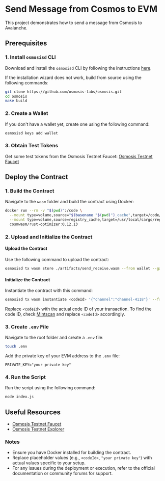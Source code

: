 # Send Message from Cosmos to EVM

This project demonstrates how to send a message from Osmosis to Avalanche.

## Prerequisites

### 1. Install `osmosisd` CLI

Download and install the `osmosisd` CLI by following the instructions [here](https://docs.osmosis.zone/osmosis-core/osmosisd).

If the installation wizard does not work, build from source using the following commands:

```bash
git clone https://github.com/osmosis-labs/osmosis.git
cd osmosis
make build
```

### 2. Create a Wallet

If you don't have a wallet yet, create one using the following command:

```bash
osmosisd keys add wallet
```

### 3. Obtain Test Tokens

Get some test tokens from the Osmosis Testnet Faucet: [Osmosis Testnet Faucet](https://faucet.testnet.osmosis.zone/)

## Deploy the Contract

### 1. Build the Contract

Navigate to the `wasm` folder and build the contract using Docker:

```bash
docker run --rm -v "$(pwd)":/code \
  --mount type=volume,source="$(basename "$(pwd)")_cache",target=/code/target \
  --mount type=volume,source=registry_cache,target=/usr/local/cargo/registry \
  cosmwasm/rust-optimizer:0.12.13
```

### 2. Upload and Initialize the Contract

#### Upload the Contract

Use the following command to upload the contract:

```bash
osmosisd tx wasm store ./artifacts/send_receive.wasm --from wallet --gas-prices 0.4uosmo --gas auto --gas-adjustment 1.5 -y -b sync --output json --node https://rpc.osmotest5.osmosis.zone:443 --chain-id osmo-test-5
```

#### Initialize the Contract

Instantiate the contract with this command:

```bash
osmosisd tx wasm instantiate <codeId> '{"channel":"channel-4118"}' --from wallet --label "send_receive" --gas-prices 0.1uosmo --gas auto --gas-adjustment 1.3 --no-admin -y -b sync --output json
```

Replace `<codeId>` with the actual code ID of your transaction. To find the code ID, check [Mintscan](https://www.mintscan.io/) and replace `<codeId>` accordingly.

### 3. Create `.env` File

Navigate to the root folder and create a `.env` file:

```bash
touch .env
```

Add the private key of your EVM address to the `.env` file:

```
PRIVATE_KEY="your private key"
```

### 4. Run the Script

Run the script using the following command:

```bash
node index.js
```

## Useful Resources

- [Osmosis Testnet Faucet](https://faucet.testnet.osmosis.zone/)
- [Osmosis Testnet Explorer](https://mintscan.io/osmosis-testnet)

### Notes

- Ensure you have Docker installed for building the contract.
- Replace placeholder values (e.g., `<codeId>`, `"your private key"`) with actual values specific to your setup.
- For any issues during the deployment or execution, refer to the official documentation or community forums for support.
